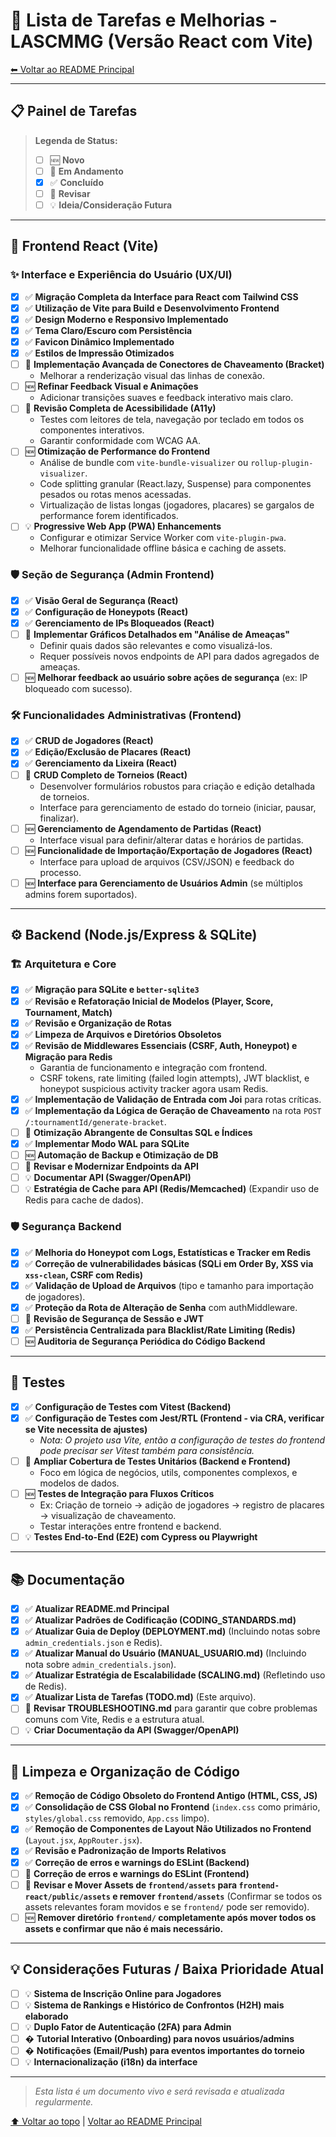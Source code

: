 # 📝 Lista de Tarefas e Melhorias - LASCMMG (Versão React com Vite)

[⬅ Voltar ao README Principal](README.md)

---

## 📋 Painel de Tarefas

> **Legenda de Status:**
>
> - [ ] 🆕 **Novo**
> - [ ] 🚧 **Em Andamento**
> - [x] ✅ **Concluído**
> - [ ] 🔄 **Revisar**
> - [ ] 💡 **Ideia/Consideração Futura**

---

## 🚀 Frontend React (Vite)

### ✨ Interface e Experiência do Usuário (UX/UI)

- [x] ✅ **Migração Completa da Interface para React com Tailwind CSS**
- [x] ✅ **Utilização de Vite para Build e Desenvolvimento Frontend**
- [x] ✅ **Design Moderno e Responsivo Implementado**
- [x] ✅ **Tema Claro/Escuro com Persistência**
- [x] ✅ **Favicon Dinâmico Implementado**
- [x] ✅ **Estilos de Impressão Otimizados**
- [ ] 🚧 **Implementação Avançada de Conectores de Chaveamento (Bracket)**
  - Melhorar a renderização visual das linhas de conexão.
- [ ] 🆕 **Refinar Feedback Visual e Animações**
  - Adicionar transições suaves e feedback interativo mais claro.
- [ ] 🔄 **Revisão Completa de Acessibilidade (A11y)**
  - Testes com leitores de tela, navegação por teclado em todos os componentes interativos.
  - Garantir conformidade com WCAG AA.
- [ ] 🆕 **Otimização de Performance do Frontend**
  - Análise de bundle com `vite-bundle-visualizer` ou `rollup-plugin-visualizer`.
  - Code splitting granular (React.lazy, Suspense) para componentes pesados ou rotas menos acessadas.
  - Virtualização de listas longas (jogadores, placares) se gargalos de performance forem identificados.
- [ ] 💡 **Progressive Web App (PWA) Enhancements**
  - Configurar e otimizar Service Worker com `vite-plugin-pwa`.
  - Melhorar funcionalidade offline básica e caching de assets.

### 🛡️ Seção de Segurança (Admin Frontend)

- [x] ✅ **Visão Geral de Segurança (React)**
- [x] ✅ **Configuração de Honeypots (React)**
- [x] ✅ **Gerenciamento de IPs Bloqueados (React)**
- [ ] 🚧 **Implementar Gráficos Detalhados em "Análise de Ameaças"**
  - Definir quais dados são relevantes e como visualizá-los.
  - Requer possíveis novos endpoints de API para dados agregados de ameaças.
- [ ] 🆕 **Melhorar feedback ao usuário sobre ações de segurança** (ex: IP bloqueado com sucesso).

### 🛠️ Funcionalidades Administrativas (Frontend)

- [x] ✅ **CRUD de Jogadores (React)**
- [x] ✅ **Edição/Exclusão de Placares (React)**
- [x] ✅ **Gerenciamento da Lixeira (React)**
- [ ] 🚧 **CRUD Completo de Torneios (React)**
  - Desenvolver formulários robustos para criação e edição detalhada de torneios.
  - Interface para gerenciamento de estado do torneio (iniciar, pausar, finalizar).
- [ ] 🆕 **Gerenciamento de Agendamento de Partidas (React)**
  - Interface visual para definir/alterar datas e horários de partidas.
- [ ] 🆕 **Funcionalidade de Importação/Exportação de Jogadores (React)**
  - Interface para upload de arquivos (CSV/JSON) e feedback do processo.
- [ ] 🆕 **Interface para Gerenciamento de Usuários Admin** (se múltiplos admins forem suportados).

---

## ⚙️ Backend (Node.js/Express & SQLite)

### 🏗️ Arquitetura e Core

- [x] ✅ **Migração para SQLite e `better-sqlite3`**
- [x] ✅ **Revisão e Refatoração Inicial de Modelos (Player, Score, Tournament, Match)**
- [x] ✅ **Revisão e Organização de Rotas**
- [x] ✅ **Limpeza de Arquivos e Diretórios Obsoletos**
- [x] ✅ **Revisão de Middlewares Essenciais (CSRF, Auth, Honeypot) e Migração para Redis**
  - Garantia de funcionamento e integração com frontend.
  - CSRF tokens, rate limiting (failed login attempts), JWT blacklist, e honeypot suspicious activity tracker agora usam Redis.
- [x] ✅ **Implementação de Validação de Entrada com Joi** para rotas críticas.
- [x] ✅ **Implementação da Lógica de Geração de Chaveamento** na rota `POST /:tournamentId/generate-bracket`.
- [ ] 🚧 **Otimização Abrangente de Consultas SQL e Índices**
- [x] ✅ **Implementar Modo WAL para SQLite**
- [ ] 🆕 **Automação de Backup e Otimização de DB**
- [ ] 🔄 **Revisar e Modernizar Endpoints da API**
- [ ] 💡 **Documentar API (Swagger/OpenAPI)**
- [ ] 💡 **Estratégia de Cache para API (Redis/Memcached)** (Expandir uso de Redis para cache de dados).

### 🛡️ Segurança Backend

- [x] ✅ **Melhoria do Honeypot com Logs, Estatísticas e Tracker em Redis**
- [x] ✅ **Correção de vulnerabilidades básicas (SQLi em Order By, XSS via `xss-clean`, CSRF com Redis)**
- [x] ✅ **Validação de Upload de Arquivos** (tipo e tamanho para importação de jogadores).
- [x] ✅ **Proteção da Rota de Alteração de Senha** com authMiddleware.
- [ ] 🔄 **Revisão de Segurança de Sessão e JWT**
- [x] ✅ **Persistência Centralizada para Blacklist/Rate Limiting (Redis)**
- [ ] 🆕 **Auditoria de Segurança Periódica do Código Backend**

---

## 🧪 Testes

- [x] ✅ **Configuração de Testes com Vitest (Backend)**
- [x] ✅ **Configuração de Testes com Jest/RTL (Frontend - via CRA, verificar se Vite necessita de ajustes)**
  - _Nota: O projeto usa Vite, então a configuração de testes do frontend pode precisar ser Vitest também para consistência._
- [ ] 🚧 **Ampliar Cobertura de Testes Unitários (Backend e Frontend)**
  - Foco em lógica de negócios, utils, componentes complexos, e modelos de dados.
- [ ] 🆕 **Testes de Integração para Fluxos Críticos**
  - Ex: Criação de torneio -> adição de jogadores -> registro de placares -> visualização de chaveamento.
  - Testar interações entre frontend e backend.
- [ ] 💡 **Testes End-to-End (E2E) com Cypress ou Playwright**

---

## 📚 Documentação

- [x] ✅ **Atualizar README.md Principal**
- [x] ✅ **Atualizar Padrões de Codificação (CODING_STANDARDS.md)**
- [x] ✅ **Atualizar Guia de Deploy (DEPLOYMENT.md)** (Incluindo notas sobre `admin_credentials.json` e Redis).
- [x] ✅ **Atualizar Manual do Usuário (MANUAL_USUARIO.md)** (Incluindo nota sobre `admin_credentials.json`).
- [x] ✅ **Atualizar Estratégia de Escalabilidade (SCALING.md)** (Refletindo uso de Redis).
- [x] ✅ **Atualizar Lista de Tarefas (TODO.md)** (Este arquivo).
- [ ] 🔄 **Revisar TROUBLESHOOTING.md** para garantir que cobre problemas comuns com Vite, Redis e a estrutura atual.
- [ ] 💡 **Criar Documentação da API (Swagger/OpenAPI)**

---

## 🧹 Limpeza e Organização de Código

- [x] ✅ **Remoção de Código Obsoleto do Frontend Antigo (HTML, CSS, JS)**
- [x] ✅ **Consolidação de CSS Global no Frontend** (`index.css` como primário, `styles/global.css` removido, `App.css` limpo).
- [x] ✅ **Remoção de Componentes de Layout Não Utilizados no Frontend** (`Layout.jsx`, `AppRouter.jsx`).
- [x] ✅ **Revisão e Padronização de Imports Relativos**
- [x] ✅ **Correção de erros e warnings do ESLint (Backend)**
- [ ] 🚧 **Correção de erros e warnings do ESLint (Frontend)**
- [ ] 🔄 **Revisar e Mover Assets de `frontend/assets` para `frontend-react/public/assets` e remover `frontend/assets`** (Confirmar se todos os assets relevantes foram movidos e se `frontend/` pode ser removido).
- [ ] 🆕 **Remover diretório `frontend/` completamente após mover todos os assets e confirmar que não é mais necessário.**

---

## 💡 Considerações Futuras / Baixa Prioridade Atual

- [ ] 💡 **Sistema de Inscrição Online para Jogadores**
- [ ] 💡 **Sistema de Rankings e Histórico de Confrontos (H2H) mais elaborado**
- [ ] 💡 **Duplo Fator de Autenticação (2FA) para Admin**
- [ ] � **Tutorial Interativo (Onboarding) para novos usuários/admins**
- [ ] � **Notificações (Email/Push) para eventos importantes do torneio**
- [ ] 💡 **Internacionalização (i18n) da interface**

---

> _Esta lista é um documento vivo e será revisada e atualizada regularmente._

[⬆ Voltar ao topo](#-lista-de-tarefas-e-melhorias---lascmmg-versão-react-com-vite) | [Voltar ao README Principal](README.md)
